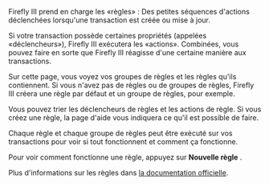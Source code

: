 Firefly III prend en charge les «règles» : Des petites séquences d'actions déclenchées lorsqu'une transaction est créée ou mise à jour.

Si votre transaction possède certaines propriétés (appelées «déclencheurs»), Firefly III exécutera les «actions». Combinées, vous pouvez faire en sorte que Firefly III réagisse d'une certaine manière aux transactions.

Sur cette page, vous voyez vos groupes de règles et les règles qu'ils contiennent. Si vous n'avez pas de règles ou de groupes de règles, Firefly III créera une règle par défaut et un groupe de règles, pour exemple.

Vous pouvez trier les déclencheurs de règles et les actions de règle. Si vous créez une règle, la page d'aide vous indiquera ce qu'il est possible de faire.

Chaque règle et chaque groupe de règles peut être exécuté sur vos transactions pour voir si tout fonctionnent et comment ça fonctionne.

Pour voir comment fonctionne une règle, appuyez sur **Nouvelle règle** .

Plus d'informations sur les règles dans [la documentation officielle](https://firefly-iii.readthedocs.io/en/latest/advanced/rules.html).